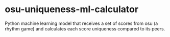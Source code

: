 # osu-uniqueness-ml-calculator
Python machine learning model that receives a set of scores from osu (a rhythm game) and calculates each score uniqueness compared to its peers.
